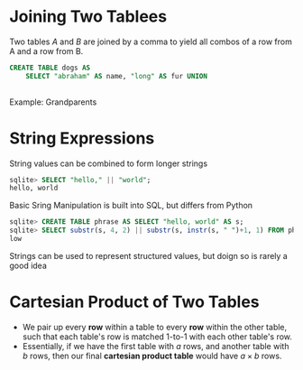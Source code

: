 # Joining Two Tablees
Two tables $A$ and $B$ are joined by a comma to yield all combos of a row from A and a row from B.
```sql
CREATE TABLE dogs AS
	SELECT "abraham" AS name, "long" AS fur UNION
	
```

Example: Grandparents

# String Expressions
String values can be combined to form longer strings
```sql
sqlite> SELECT "hello," || "world";
hello, world
```
Basic Sring Manipulation is built into SQL, but differs from Python
```SQL
sqlite> CREATE TABLE phrase AS SELECT "hello, world" AS s;
sqlite> SELECT substr(s, 4, 2) || substr(s, instr(s, " ")+1, 1) FROM phrase;
low
```
Strings can be used to represent structured values, but doign so is rarely a good idea

# Cartesian Product of Two Tables
- We pair up every **row** within a table to every **row**  within the other table, such that each table's row is matched 1-to-1 with each other table's row.
- Essentially, if we have the first table with $a$ rows, and another table with $b$ rows, then our final **cartesian product table** would have $a\times b$ rows.